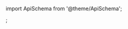 import ApiSchema from '@theme/ApiSchema';

<ApiSchema id="using-remote-url" pointer="#/components/schemas/ActionSummary" />;